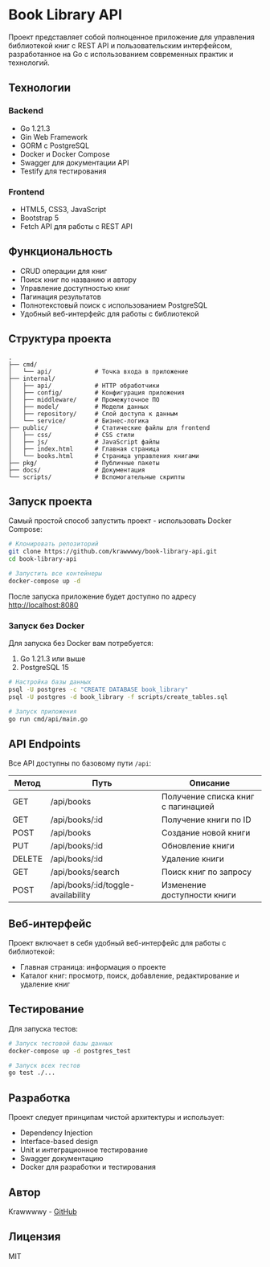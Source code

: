 # Book Library API

Проект представляет собой полноценное приложение для управления библиотекой книг с REST API и пользовательским интерфейсом, разработанное на Go с использованием современных практик и технологий.

## Технологии

### Backend
- Go 1.21.3
- Gin Web Framework
- GORM с PostgreSQL
- Docker и Docker Compose
- Swagger для документации API
- Testify для тестирования

### Frontend
- HTML5, CSS3, JavaScript
- Bootstrap 5
- Fetch API для работы с REST API

## Функциональность

- CRUD операции для книг
- Поиск книг по названию и автору
- Управление доступностью книг
- Пагинация результатов
- Полнотекстовый поиск с использованием PostgreSQL
- Удобный веб-интерфейс для работы с библиотекой

## Структура проекта

```
.
├── cmd/
│   └── api/            # Точка входа в приложение
├── internal/
│   ├── api/            # HTTP обработчики
│   ├── config/         # Конфигурация приложения
│   ├── middleware/     # Промежуточное ПО
│   ├── model/          # Модели данных
│   ├── repository/     # Слой доступа к данным
│   └── service/        # Бизнес-логика
├── public/             # Статические файлы для frontend
│   ├── css/            # CSS стили
│   ├── js/             # JavaScript файлы
│   ├── index.html      # Главная страница
│   └── books.html      # Страница управления книгами
├── pkg/                # Публичные пакеты
├── docs/               # Документация
└── scripts/            # Вспомогательные скрипты
```

## Запуск проекта

Самый простой способ запустить проект - использовать Docker Compose:

```bash
# Клонировать репозиторий
git clone https://github.com/krawwwwy/book-library-api.git
cd book-library-api

# Запустить все контейнеры
docker-compose up -d
```

После запуска приложение будет доступно по адресу [http://localhost:8080](http://localhost:8080)

### Запуск без Docker

Для запуска без Docker вам потребуется:

1. Go 1.21.3 или выше
2. PostgreSQL 15

```bash
# Настройка базы данных
psql -U postgres -c "CREATE DATABASE book_library"
psql -U postgres -d book_library -f scripts/create_tables.sql

# Запуск приложения
go run cmd/api/main.go
```

## API Endpoints

Все API доступны по базовому пути `/api`:

| Метод | Путь | Описание |
|-------|------|----------|
| GET | /api/books | Получение списка книг с пагинацией |
| GET | /api/books/:id | Получение книги по ID |
| POST | /api/books | Создание новой книги |
| PUT | /api/books/:id | Обновление книги |
| DELETE | /api/books/:id | Удаление книги |
| GET | /api/books/search | Поиск книг по запросу |
| POST | /api/books/:id/toggle-availability | Изменение доступности книги |

## Веб-интерфейс

Проект включает в себя удобный веб-интерфейс для работы с библиотекой:

- Главная страница: информация о проекте
- Каталог книг: просмотр, поиск, добавление, редактирование и удаление книг

## Тестирование

Для запуска тестов:

```bash
# Запуск тестовой базы данных
docker-compose up -d postgres_test

# Запуск всех тестов
go test ./...
```

## Разработка

Проект следует принципам чистой архитектуры и использует:
- Dependency Injection
- Interface-based design
- Unit и интеграционное тестирование
- Swagger документацию
- Docker для разработки и тестирования

## Автор

Krawwwwy - [GitHub](https://github.com/krawwwwy)

## Лицензия

MIT 